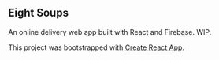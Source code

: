 ## Eight Soups

An online delivery web app built with React and Firebase. WIP.

This project was bootstrapped with [Create React App](https://github.com/facebook/create-react-app).
